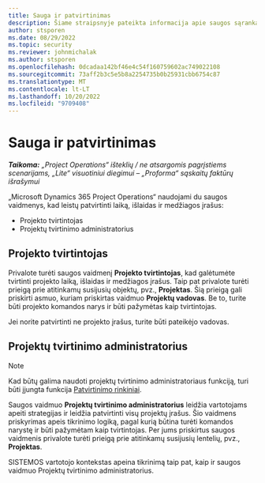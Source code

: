 ```yaml
---
title: Sauga ir patvirtinimas
description: Šiame straipsnyje pateikta informacija apie saugos sąranką darbui su patvirtinimais programoje „Microsoft Dynamics 365 Project Operations“.
author: stsporen
ms.date: 08/29/2022
ms.topic: security
ms.reviewer: johnmichalak
ms.author: stsporen
ms.openlocfilehash: 0dcadaa142bf46e4c54f160759602ac749022108
ms.sourcegitcommit: 73aff2b3c5e5b8a2254735b0b25931cbb6754c87
ms.translationtype: MT
ms.contentlocale: lt-LT
ms.lasthandoff: 10/20/2022
ms.locfileid: "9709408"
---
```

# <a name="security-and-approvals"></a>Sauga ir patvirtinimas

_**Taikoma:** „Project Operations“ išteklių / ne atsargomis pagrįstiems scenarijams, „Lite“ visuotiniui diegimui – „Proforma“ sąskaitų faktūrų išrašymui_

„Microsoft Dynamics 365 Project Operations“ naudojami du saugos vaidmenys, kad leistų patvirtinti laiką, išlaidas ir medžiagos įrašus:

- Projekto tvirtintojas
- Projektų tvirtinimo administratorius

## <a name="project-approver"></a>Projekto tvirtintojas

Privalote turėti saugos vaidmenį **Projekto tvirtintojas**, kad galėtumėte tvirtinti projekto laiką, išlaidas ir medžiagos įrašus. Taip pat privalote turėti prieigą prie atitinkamų susijusių objektų, pvz., **Projektas**. Šią prieigą gali priskirti asmuo, kuriam priskirtas vaidmuo **Projektų vadovas**. Be to, turite būti projekto komandos narys ir būti pažymėtas kaip tvirtintojas.

Jei norite patvirtinti ne projekto įrašus, turite būti pateikėjo vadovas.

## <a name="project-approver-admin"></a>Projektų tvirtinimo administratorius

> [!NOTE]
> Kad būtų galima naudoti projektų tvirtinimo administratoriaus funkciją, turi būti įjungta funkcija [Patvirtinimo rinkiniai](approval-sets.md).

Saugos vaidmuo **Projektų tvirtinimo administratorius** leidžia vartotojams apeiti strategijas ir leidžia patvirtinti visų projektų įrašus. Šio vaidmens priskyrimas apeis tikrinimo logiką, pagal kurią būtina turėti komandos narystę ir būti pažymėtam kaip tvirtintojas. Per jums priskirtus saugos vaidmenis privalote turėti prieigą prie atitinkamų susijusių lentelių, pvz., **Projektas**.

SISTEMOS vartotojo kontekstas apeina tikrinimą taip pat, kaip ir saugos vaidmuo Projektų tvirtinimo administratorius.
